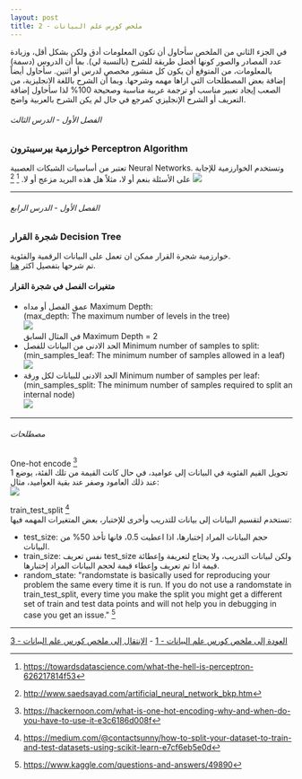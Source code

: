 ```yaml
---  
layout: post
title: ملخص كورس علم البيانات - 2
---  
```


في الجزء الثاني من الملخص سأحاول أن تكون المعلومات أدق ولكن بشكل أقل، وزيادة عدد المصادر والصور كونها أفضل طريقة للشرح (بالنسبة لي). بما أن الدروس (دسمة) بالمعلومات، من المتوقع أن يكون كل منشور مخصص لدرس أو اثنين. سأحاول أيضاً إضافة بعض المصطلحات التي اراها مهمه وشرحها. وبما أن الشرح باللغة الانجليزية، من الصعب إيجاد تعبير مناسب او ترجمة عربية مناسبة وصحيحة 100% لذا سأحاول إضافة التعريف أو الشرح الإنجليزي كمرجع في حال لم يكن الشرح بالعربية واضح.  

###### الفصل الأول - الدرس الثالث  
### خوارزمية بيرسيبترون Perceptron Algorithm  
تعتبر من أساسيات الشبكات العصبية Neural Networks. وتستخدم الخوارزمية للإجابة على الأسئلة بنعم أو لا، مثلاً هل هذه البريد مزعج أو لا. [^1] [^2]
![](https://alioh.github.io/images/2019-3-15/perceptron.png) 

------

###### الفصل الأول - الدرس الرابع  
### شجرة القرار Decision Tree
خوارزمية شجرة القرار ممكن ان تعمل على البيانات الرقمية والفئوية.  
تم شرحها بتفصيل اكثر [هنا](https://alioh.github.io/Machine-Learning-for-Everyone-3/).  

#### متغيرات الفصل في شجرة القرار
- عمق الفصل أو مداه Maximum Depth:  
(max_depth: The maximum number of levels in the tree)  
![](https://alioh.github.io/images/2019-2-11/11.png)  
في المثال السابق Maximum Depth = 2  
- الحد الادنى من البيانات للفصل Minimum number of samples to split:  
(min_samples_leaf: The minimum number of samples allowed in a leaf)  
![](https://alioh.github.io/images/2019-3-15/min-samples-split.png)  
- الحد الادنى للبيانات لكل ورقة Minimum number of samples per leaf:  
(min_samples_split: The minimum number of samples required to split an internal node)  
![](https://alioh.github.io/images/2019-3-15/screen-shot-2018-01-06-at-9.41.01-pm.png)

------

###### مصطلحات

One-hot encode [^3]  
تحويل القيم الفئوية في البيانات إلى عواميد، في حال كانت القيمة من تلك الفئة، يوضع 1 عند ذلك العامود وصفر عند بقية العواميد، مثال:  
![](https://alioh.github.io/images/2019-3-15/one-hot-encoding.jpeg)

train_test_split [^4]  
تستخدم لتقسيم البيانات إلى بيانات للتدريب وأخرى للإختبار، بعض المتغيرات المهمه فيها:
- test_size: حجم البيانات المراد إختبارها، اذا اعطيت 0.5، فانها تأخذ 50% من البيانات.
- train_size: نفس تعريف test_size ولكن لبيانات التدريب، ولا يحتاج لتعريفة وإعطائة قيمة اذا تم تعريف وإعطاء قيمة لحجم البيانات المراد إختبارها.
- random_state: "randomstate is basically used for reproducing your problem the same every time it is run. If you do not use a randomstate in train_test_split, every time you make the split you might get a different set of train and test data points and will not help you in debugging in case you get an issue." [^5]

  
-----
[العودة إلى ملخص كورس علم البيانات - 1](https://alioh.github.io/DSND-Notes-1/)   -   [الإنتقال إلى ملخص كورس علم البيانات - 3](https://alioh.github.io/DSND-Notes-3)  
  
  

[^1]: <https://towardsdatascience.com/what-the-hell-is-perceptron-626217814f53>
[^2]: <http://www.saedsayad.com/artificial_neural_network_bkp.htm>
[^3]: <https://hackernoon.com/what-is-one-hot-encoding-why-and-when-do-you-have-to-use-it-e3c6186d008f>
[^4]: <https://medium.com/@contactsunny/how-to-split-your-dataset-to-train-and-test-datasets-using-scikit-learn-e7cf6eb5e0d>
[^5]: <https://www.kaggle.com/questions-and-answers/49890>